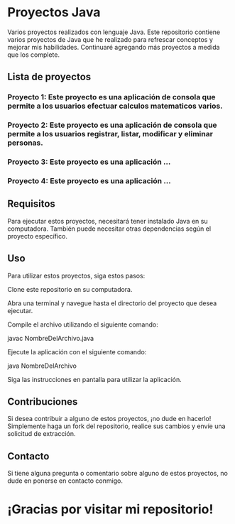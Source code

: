 # Proyectos Java
Varios proyectos realizados con lenguaje Java. Este repositorio contiene varios proyectos de Java que he realizado para refrescar conceptos y mejorar mis habilidades. Continuaré agregando más proyectos a medida que los complete.

## Lista de proyectos
### Proyecto 1: Este proyecto es una aplicación de consola que permite a los usuarios efectuar calculos matematicos varios.  
### Proyecto 2: Este proyecto es una aplicación de consola que permite a los usuarios registrar, listar, modificar y eliminar personas.
### Proyecto 3: Este proyecto es una aplicación ...
### Proyecto 4: Este proyecto es una aplicación ...

## Requisitos
Para ejecutar estos proyectos, necesitará tener instalado Java en su computadora. También puede necesitar otras dependencias según el proyecto específico.

## Uso
Para utilizar estos proyectos, siga estos pasos:

Clone este repositorio en su computadora.

Abra una terminal y navegue hasta el directorio del proyecto que desea ejecutar.

Compile el archivo utilizando el siguiente comando:

javac NombreDelArchivo.java

Ejecute la aplicación con el siguiente comando:

java NombreDelArchivo

Siga las instrucciones en pantalla para utilizar la aplicación.

## Contribuciones
Si desea contribuir a alguno de estos proyectos, ¡no dude en hacerlo! Simplemente haga un fork del repositorio, realice sus cambios y envíe una solicitud de extracción.

## Contacto
Si tiene alguna pregunta o comentario sobre alguno de estos proyectos, no dude en ponerse en contacto conmigo.

# ¡Gracias por visitar mi repositorio!
